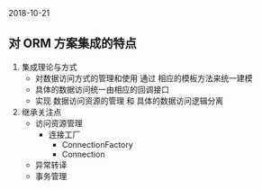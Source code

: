 2018-10-21

## 对 ORM 方案集成的特点
1. 集成理论与方式
    - 对数据访问方式的管理和使用 通过 相应的模板方法来统一建模
    - 具体的数据访问统一由相应的回调接口
    - 实现 数据访问资源的管理 和 具体的数据访问逻辑分离
2. 继承关注点
    - 访问资源管理
        - 连接工厂
            - ConnectionFactory
            - Connection
    - 异常转译
    - 事务管理